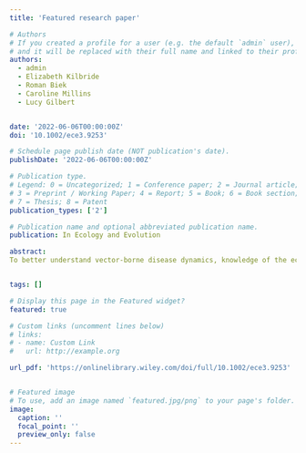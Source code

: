```yaml
---
title: 'Featured research paper'

# Authors
# If you created a profile for a user (e.g. the default `admin` user), write the username (folder name) here
# and it will be replaced with their full name and linked to their profile.
authors:
  - admin
  - Elizabeth Kilbride
  - Roman Biek
  - Caroline Millins
  - Lucy Gilbert


date: '2022-06-06T00:00:00Z'
doi: '10.1002/ece3.9253'

# Schedule page publish date (NOT publication's date).
publishDate: '2022-06-06T00:00:00Z'

# Publication type.
# Legend: 0 = Uncategorized; 1 = Conference paper; 2 = Journal article;
# 3 = Preprint / Working Paper; 4 = Report; 5 = Book; 6 = Book section;
# 7 = Thesis; 8 = Patent
publication_types: ['2']

# Publication name and optional abbreviated publication name.
publication: In Ecology and Evolution

abstract:
To better understand vector-borne disease dynamics, knowledge of the ecological interactions between animal hosts, vectors, and pathogens is needed. The effects of hosts on disease hazard depends on their role in driving vector abundance and their ability to transmit pathogens. Theoretically, a host that cannot transmit a pathogen could dilute pathogen prevalence but increase disease hazard if it increases vector population size. In the case of Lyme disease, caused by *Borrelia* *burgdorferi* s.l. and vectored by Ixodid ticks, deer may have dual opposing effects on vectors and pathogen; deer drive tick population densities but do not transmit *B.* *burgdorferi* s.l. and could thus decrease or increase disease hazard. We aimed to test for the role of deer in shaping Lyme disease hazard by using a wide range of deer densities while taking transmission host abundance into account. We predicted that deer increase nymphal tick abundance while reducing pathogen prevalence. The resulting impact of deer on disease hazard will depend on the relative strengths of these opposing effects. We conducted a cross-sectional survey across 24 woodlands in Scotland between 2017 and 2019, estimating host (deer, rodents) abundance, questing *Ixodes* *ricinus* nymph density, and *B.* *burgdorferi* s.l. prevalence at each site. As predicted, deer density was positively associated with nymph density and negatively with nymphal infection prevalence. Overall, these two opposite effects canceled each other out; Lyme disease hazard did not vary with increasing deer density. This demonstrates that, across a wide range of deer and rodent densities, the role of deer in amplifying tick densities cancels their effect of reducing pathogen prevalence. We demonstrate how noncompetent host density has little effect on disease hazard even though they reduce pathogen prevalence, because of their role in increasing vector populations. These results have implications for informing disease mitigation strategies, especially through host management.


tags: []

# Display this page in the Featured widget?
featured: true

# Custom links (uncomment lines below)
# links:
# - name: Custom Link
#   url: http://example.org

url_pdf: 'https://onlinelibrary.wiley.com/doi/full/10.1002/ece3.9253'


# Featured image
# To use, add an image named `featured.jpg/png` to your page's folder.
image:
  caption: ''
  focal_point: ''
  preview_only: false
---
```

